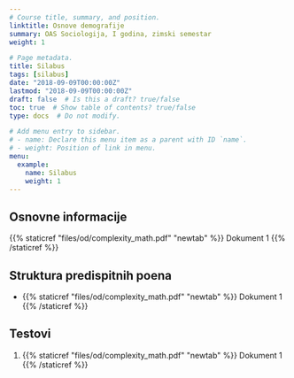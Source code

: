 ```yaml
---
# Course title, summary, and position.
linktitle: Osnove demografije
summary: OAS Sociologija, I godina, zimski semestar
weight: 1

# Page metadata.
title: Silabus
tags: [silabus]
date: "2018-09-09T00:00:00Z"
lastmod: "2018-09-09T00:00:00Z"
draft: false  # Is this a draft? true/false
toc: true  # Show table of contents? true/false
type: docs  # Do not modify.

# Add menu entry to sidebar.
# - name: Declare this menu item as a parent with ID `name`.
# - weight: Position of link in menu.
menu:
  example:
    name: Silabus
    weight: 1
---
```


## Osnovne informacije

{{% staticref "files/od/complexity_math.pdf" "newtab" %}} Dokument 1 {{% /staticref %}}


## Struktura predispitnih poena

* {{% staticref "files/od/complexity_math.pdf" "newtab" %}} Dokument 1 {{% /staticref %}}


## Testovi

1. {{% staticref "files/od/complexity_math.pdf" "newtab" %}} Dokument 1 {{% /staticref %}}